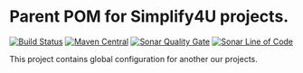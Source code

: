 # Parent POM for Simplify4U projects.
[![Build Status](https://travis-ci.com/s4u/parent.svg?branch=master)](https://travis-ci.com/s4u/parent)
[![Maven Central](https://maven-badges.herokuapp.com/maven-central/org.simplify4u/parent/badge.svg)](https://maven-badges.herokuapp.com/maven-central/org.simplify4u/parent)
[![Sonar Quality Gate](https://sonarcloud.io/api/project_badges/measure?project=org.simplify4u%3Aparent&metric=alert_status)](https://sonarcloud.io/dashboard?id=org.simplify4u%3Aparent)
[![Sonar Line of Code](https://sonarcloud.io/api/project_badges/measure?project=org.simplify4u%3Aparent&metric=ncloc)](https://sonarcloud.io/component_measures?id=org.simplify4u%3Aparent&metric=ncloc)

This project contains global configuration for another our projects.
